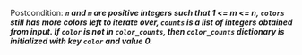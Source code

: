 Postcondition: ***`n` and `m` are positive integers such that 1 <= m <= n, `colors` still has more colors left to iterate over, `counts` is a list of integers obtained from input. If `color` is not in `color_counts`, then `color_counts` dictionary is initialized with key `color` and value 0.***